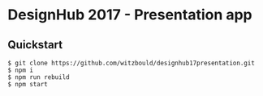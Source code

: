 # DesignHub 2017 - Presentation app

## Quickstart

```
$ git clone https://github.com/witzbould/designhub17presentation.git
$ npm i
$ npm run rebuild
$ npm start
```
